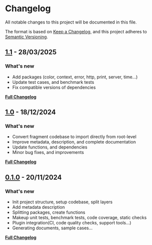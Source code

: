 # Changelog

All notable changes to this project will be documented in this file.

The format is based on [Keep a Changelog](https://keepachangelog.com/en/1.0.0/), and this project adheres to [Semantic Versioning](https://semver.org/spec/v2.0.0.html).

## [1.1](https://github.com/thuongtruong109/gouse/releases/tag/v1.1) - 28/03/2025

### What's new

- Add packages (color, context, error, http, print, server, time...)
- Update test cases, and benchmark tests
- Fix compatible versions of dependencies

[**Full Changelog**](https://github.com/thuongtruong109/gouse/commits/v1.1)

## [1.0](https://github.com/thuongtruong109/gouse/releases/tag/v1.0) - 18/12/2024

### What's new

- Convert fragment codebase to import directly from root-level
- Improve metadata, description, and complete documentation
- Update functions, and dependencies
- Minor bug fixes, and improvements

[**Full Changelog**](https://github.com/thuongtruong109/gouse/commits/v1.0)

## [0.1.0](https://github.com/thuongtruong109/gouse/releases/tag/v0.1.0) - 20/11/2024

### What's new

- Init project structure, setup codebase, split layers
- Add metadata description
- Splitting packages, create functions
- Makeup unit tests, benchmark tests, code coverage, static checks
- Plugin integration(CI, code quality checks, support tools...)
- Generating documents, sample cases...

[**Full Changelog**](https://github.com/thuongtruong109/gouse/commits/v0.1.0)
